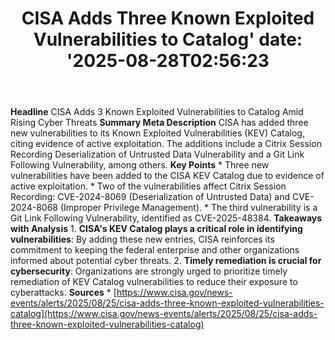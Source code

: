 ﻿---
title: "CISA Adds Three Known Exploited Vulnerabilities to Catalog'
date: '2025-08-28T02:56:23"
category: "Markets"
summary: ""
slug: "cisa adds three known exploited vulnerabilities to catalog"
source_urls:
  - "https://www.cisa.gov/news-events/alerts/2025/08/25/cisa-adds-three-known-exploited-vulnerabilities-catalog"
seo:
  title: "CISA Adds Three Known Exploited Vulnerabilities to Catalog | Hash n Hedge'
  description: '"
  keywords: ["news", "markets", "brief"]
---
**Headline** CISA Adds 3 Known Exploited Vulnerabilities to Catalog Amid Rising Cyber Threats  **Summary Meta Description** CISA has added three new vulnerabilities to its Known Exploited Vulnerabilities (KEV) Catalog, citing evidence of active exploitation. The additions include a Citrix Session Recording Deserialization of Untrusted Data Vulnerability and a Git Link Following Vulnerability, among others.  **Key Points**  * Three new vulnerabilities have been added to the CISA KEV Catalog due to evidence of active exploitation. * Two of the vulnerabilities affect Citrix Session Recording: CVE-2024-8069 (Deserialization of Untrusted Data) and CVE-2024-8068 (Improper Privilege Management). * The third vulnerability is a Git Link Following Vulnerability, identified as CVE-2025-48384.  **Takeaways with Analysis**  1. **CISA's KEV Catalog plays a critical role in identifying vulnerabilities**: By adding these new entries, CISA reinforces its commitment to keeping the federal enterprise and other organizations informed about potential cyber threats. 2. **Timely remediation is crucial for cybersecurity**: Organizations are strongly urged to prioritize timely remediation of KEV Catalog vulnerabilities to reduce their exposure to cyberattacks.  **Sources**  * [https://www.cisa.gov/news-events/alerts/2025/08/25/cisa-adds-three-known-exploited-vulnerabilities-catalog](https://www.cisa.gov/news-events/alerts/2025/08/25/cisa-adds-three-known-exploited-vulnerabilities-catalog) 

